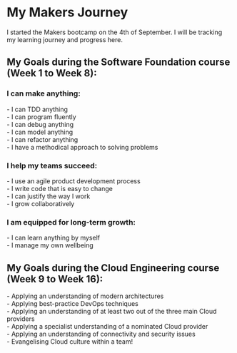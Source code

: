 <h1>My Makers Journey</h1>

I started the Makers bootcamp on the 4th of September. I will be tracking my learning journey and progress here.

<h2>My Goals during the Software Foundation course (Week 1 to Week 8):</h2>

<h3>I can make anything:</h3>
- I can TDD anything<br>
- I can program fluently<br>
- I can debug anything<br>
- I can model anything<br>
- I can refactor anything<br>
- I have a methodical approach to solving problems

<h3>I help my teams succeed:</h3>
- I use an agile product development process<br>
- I write code that is easy to change<br>
- I can justify the way I work<br>
- I grow collaboratively<br>

<h3>I am equipped for long-term growth:</h3>
- I can learn anything by myself<br>
- I manage my own wellbeing

<h2>My Goals during the Cloud Engineering course (Week 9 to Week 16):</h2>
- Applying an understanding of modern architectures<br>
- Applying best-practice DevOps techniques<br>
- Applying an understanding of at least two out of the three main Cloud providers<br>
- Applying a specialist understanding of a nominated Cloud provider<br>
- Applying an understanding of connectivity and security issues<br>
- Evangelising Cloud culture within a team!
